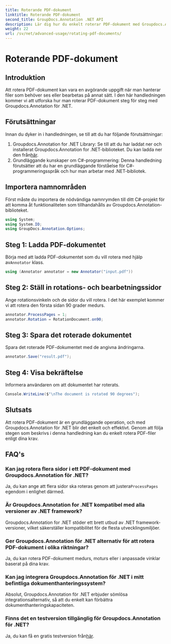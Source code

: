 ```yaml
---
title: Roterande PDF-dokument
linktitle: Roterande PDF-dokument
second_title: GroupDocs.Annotation .NET API
description: Lär dig hur du enkelt roterar PDF-dokument med Groupdocs.Annotation för .NET. Förbättra effektiviteten i dokumenthanteringen.
weight: 22
url: /sv/net/advanced-usage/rotating-pdf-documents/
---
```


# Roterande PDF-dokument

## Introduktion
Att rotera PDF-dokument kan vara en avgörande uppgift när man hanterar filer som behöver ses eller bearbetas på annat sätt. I den här handledningen kommer vi att utforska hur man roterar PDF-dokument steg för steg med Groupdocs.Annotation för .NET.
## Förutsättningar
Innan du dyker in i handledningen, se till att du har följande förutsättningar:
1.  Groupdocs.Annotation for .NET Library: Se till att du har laddat ner och installerat Groupdocs.Annotation for .NET-biblioteket. Du kan ladda ner den från[här](https://releases.groupdocs.com/annotation/net/).
2. Grundläggande kunskaper om C#-programmering: Denna handledning förutsätter att du har en grundläggande förståelse för C#-programmeringsspråk och hur man arbetar med .NET-bibliotek.

## Importera namnområden
Först måste du importera de nödvändiga namnrymden till ditt C#-projekt för att komma åt funktionaliteten som tillhandahålls av Groupdocs.Annotation-biblioteket.
```csharp
using System;
using System.IO;
using GroupDocs.Annotation.Options;
```
## Steg 1: Ladda PDF-dokumentet
 Börja med att ladda PDF-dokumentet som du vill rotera med hjälp av`Annotator` klass.
```csharp
using (Annotator annotator = new Annotator("input.pdf"))
```
## Steg 2: Ställ in rotations- och bearbetningssidor
Ange rotationsvinkeln och de sidor du vill rotera. I det här exemplet kommer vi att rotera den första sidan 90 grader medurs.
```csharp
annotator.ProcessPages = 1;
annotator.Rotation = RotationDocument.on90;
```
## Steg 3: Spara det roterade dokumentet
Spara det roterade PDF-dokumentet med de angivna ändringarna.
```csharp
annotator.Save("result.pdf");
```
## Steg 4: Visa bekräftelse
Informera användaren om att dokumentet har roterats.
```csharp
Console.WriteLine($"\nThe document is rotated 90 degrees");
```

## Slutsats
Att rotera PDF-dokument är en grundläggande operation, och med Groupdocs.Annotation för .NET blir det enkelt och effektivt. Genom att följa stegen som beskrivs i denna handledning kan du enkelt rotera PDF-filer enligt dina krav.
## FAQ's
### Kan jag rotera flera sidor i ett PDF-dokument med Groupdocs.Annotation för .NET?
 Ja, du kan ange att flera sidor ska roteras genom att justera`ProcessPages` egendom i enlighet därmed.
### Är Groupdocs.Annotation for .NET kompatibel med alla versioner av .NET framework?
Groupdocs.Annotation for .NET stöder ett brett utbud av .NET framework-versioner, vilket säkerställer kompatibilitet för de flesta utvecklingsmiljöer.
### Ger Groupdocs.Annotation för .NET alternativ för att rotera PDF-dokument i olika riktningar?
Ja, du kan rotera PDF-dokument medurs, moturs eller i anpassade vinklar baserat på dina krav.
### Kan jag integrera Groupdocs.Annotation för .NET i mitt befintliga dokumenthanteringssystem?
Absolut, Groupdocs.Annotation för .NET erbjuder sömlösa integrationsalternativ, så att du enkelt kan förbättra dokumenthanteringskapaciteten.
### Finns det en testversion tillgänglig för Groupdocs.Annotation för .NET?
 Ja, du kan få en gratis testversion från[här](https://releases.groupdocs.com/).